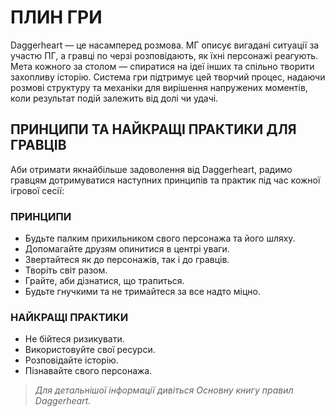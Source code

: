 # ПЛИН ГРИ

Daggerheart — це насамперед розмова. МГ описує вигадані ситуації за участю ПГ, а гравці по черзі розповідають, як їхні персонажі реагують. Мета кожного за столом — спиратися на ідеї інших та спільно творити захопливу історію. Система гри підтримує цей творчий процес, надаючи розмові структуру та механіки для вирішення напружених моментів, коли результат подій залежить від долі чи удачі.

## ПРИНЦИПИ ТА НАЙКРАЩІ ПРАКТИКИ ДЛЯ ГРАВЦІВ

Аби отримати якнайбільше задоволення від Daggerheart, радимо гравцям дотримуватися наступних принципів та практик під час кожної ігрової сесії:

### ПРИНЦИПИ

- Будьте палким прихильником свого персонажа та його шляху.
- Допомагайте друзям опинитися в центрі уваги.
- Звертайтеся як до персонажів, так і до гравців.
- Творіть світ разом.
- Грайте, аби дізнатися, що трапиться.
- Будьте гнучкими та не тримайтеся за все надто міцно.

### НАЙКРАЩІ ПРАКТИКИ

- Не бійтеся ризикувати.
- Використовуйте свої ресурси.
- Розповідайте історію.
- Пізнавайте свого персонажа.

> *Для детальнішої інформації дивіться Основну книгу правил Daggerheart.*